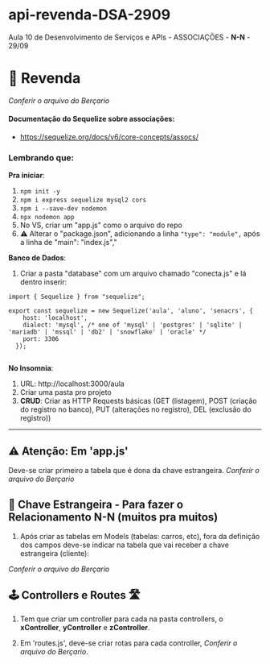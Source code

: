 # api-revenda-DSA-2909

Aula 10 de Desenvolvimento de Serviços e APIs - ASSOCIAÇÕES - **N-N** - 29/09

# 🚗 Revenda

*Conferir o arquivo do Berçario* 

#### Documentação do Sequelize sobre associações: 
+ https://sequelize.org/docs/v6/core-concepts/assocs/

### Lembrando que:

**Pra iniciar**:
1. `` npm init -y ``
2. `` npm i express sequelize mysql2 cors ``
3. `` npm i --save-dev nodemon ``
4. `` npx nodemon app ``
5. No VS, criar um "app.js" como o arquivo do repo
6. ⚠️ Alterar o "package.json", adicionando a linha `` "type": "module", `` após a linha de "main": "index.js","

**Banco de Dados**:
1. Criar a pasta "database" com um arquivo chamado "conecta.js" e lá dentro inserir:

```
import { Sequelize } from "sequelize";

export const sequelize = new Sequelize('aula', 'aluno', 'senacrs', {
    host: 'localhost',
    dialect: 'mysql', /* one of 'mysql' | 'postgres' | 'sqlite' | 'mariadb' | 'mssql' | 'db2' | 'snowflake' | 'oracle' */
    port: 3306 
  });
  
````

**No Insomnia**:
1. URL: http://localhost:3000/aula
2. Criar uma pasta pro projeto
3. **CRUD**: Criar as HTTP Requests básicas (GET (listagem), POST (criação do registro no banco), PUT (alterações no registro), DEL (exclusão do registro))

----

## ⚠️ Atenção: Em 'app.js'

Deve-se criar primeiro a tabela que é dona da chave estrangeira. *Conferir o arquivo do Berçario* 

## 🔑 Chave Estrangeira - Para fazer o Relacionamento N-N (muitos pra muitos)

1. Após criar as tabelas em Models (tabelas: carros, etc), fora da definição dos campos deve-se indicar na tabela que vai receber a chave estrangeira (cliente):

*Conferir o arquivo do Berçario* 

## 🕹️ Controllers e Routes 🛣️

1. Tem que criar um controller para cada na pasta controllers, o **xController**, **yController** e **zController**.

2. Em 'routes.js', deve-se criar rotas para cada controller, *Conferir o arquivo do Berçario*. 
